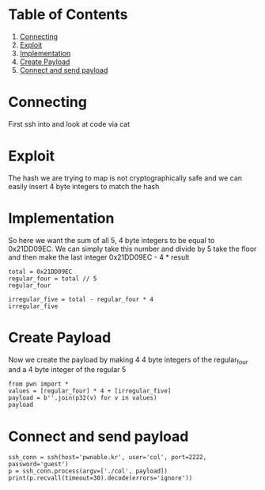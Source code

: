 # Table of Contents

1.  [Connecting](#orgb0675fe)
2.  [Exploit](#org657e302)
3.  [Implementation](#org93ee44a)
4.  [Create Payload](#org84d0a85)
5.  [Connect and send payload](#org6972142)



<a id="orgb0675fe"></a>

# Connecting

First ssh into and look at code via cat


<a id="org657e302"></a>

# Exploit

The hash we are trying to map is not cryptographically safe and we can easily insert 4 byte integers to match the hash


<a id="org93ee44a"></a>

# Implementation

So here we want the sum of all 5, 4 byte integers to be equal to 0x21DD09EC. We can simply take this number and divide by 5 take the floor and then make the last integer 0x21DD09EC - 4 \* result

    total = 0x21DD09EC
    regular_four = total // 5
    regular_four

    irregular_five = total - regular_four * 4
    irregular_five


<a id="org84d0a85"></a>

# Create Payload

Now we create the payload by making 4 4 byte integers of the regular<sub>four</sub> and a 4 byte integer of the regular 5

    from pwn import *
    values = [regular_four] * 4 + [irregular_five]
    payload = b''.join(p32(v) for v in values)
    payload


<a id="org6972142"></a>

# Connect and send payload

    ssh_conn = ssh(host='pwnable.kr', user='col', port=2222, password='guest')
    p = ssh_conn.process(argv=['./col', payload])
    print(p.recvall(timeout=30).decode(errors='ignore'))
